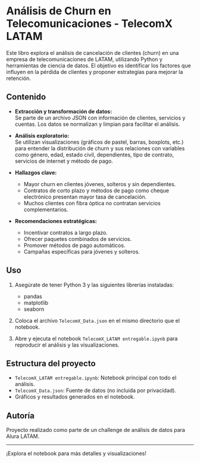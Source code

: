 # Análisis de Churn en Telecomunicaciones - TelecomX LATAM

Este libro explora el análisis de cancelación de clientes (churn) en una empresa de telecomunicaciones de LATAM, utilizando Python y herramientas de ciencia de datos. El objetivo es identificar los factores que influyen en la pérdida de clientes y proponer estrategias para mejorar la retención.

## Contenido

- **Extracción y transformación de datos:**  
  Se parte de un archivo JSON con información de clientes, servicios y cuentas. Los datos se normalizan y limpian para facilitar el análisis.

- **Análisis exploratorio:**  
  Se utilizan visualizaciones (gráficos de pastel, barras, boxplots, etc.) para entender la distribución de churn y sus relaciones con variables como género, edad, estado civil, dependientes, tipo de contrato, servicios de internet y método de pago.

- **Hallazgos clave:**  
  - Mayor churn en clientes jóvenes, solteros y sin dependientes.
  - Contratos de corto plazo y métodos de pago como cheque electrónico presentan mayor tasa de cancelación.
  - Muchos clientes con fibra óptica no contratan servicios complementarios.

- **Recomendaciones estratégicas:**  
  - Incentivar contratos a largo plazo.
  - Ofrecer paquetes combinados de servicios.
  - Promover métodos de pago automáticos.
  - Campañas específicas para jóvenes y solteros.

## Uso

1. Asegúrate de tener Python 3 y las siguientes librerías instaladas:
   - pandas
   - matplotlib
   - seaborn

2. Coloca el archivo `TelecomX_Data.json` en el mismo directorio que el notebook.

3. Abre y ejecuta el notebook `TelecomX_LATAM entregable.ipynb` para reproducir el análisis y las visualizaciones.

## Estructura del proyecto

- `TelecomX_LATAM entregable.ipynb`: Notebook principal con todo el análisis.
- `TelecomX_Data.json`: Fuente de datos (no incluida por privacidad).
- Gráficos y resultados generados en el notebook.

## Autoría

Proyecto realizado como parte de un challenge de análisis de datos para Alura LATAM.

---

¡Explora el notebook para más detalles y visualizaciones!